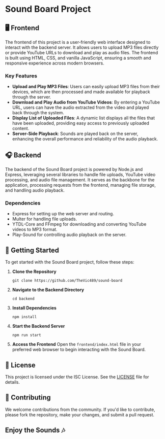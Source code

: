 
# Sound Board Project

## 🖥️ Frontend

The frontend of this project is a user-friendly web interface designed to interact with the backend server. It allows users to upload MP3 files directly or provide YouTube URLs to download and play as audio files. The frontend is built using HTML, CSS, and vanilla JavaScript, ensuring a smooth and responsive experience across modern browsers.

### Key Features

- **Upload and Play MP3 Files**: Users can easily upload MP3 files from their devices, which are then processed and made available for playback through the server.
- **Download and Play Audio from YouTube Videos**: By entering a YouTube URL, users can have the audio extracted from the video and played back through the system.
- **Display List of Uploaded Files**: A dynamic list displays all the files that have been uploaded, providing easy access to previously uploaded content.
- **Server-Side Playback**: Sounds are played back on the server, enhancing the overall performance and reliability of the audio playback.

## 🎧 Backend

The backend of the Sound Board project is powered by Node.js and Express, leveraging several libraries to handle file uploads, YouTube video processing, and audio file management. It serves as the backbone for the application, processing requests from the frontend, managing file storage, and handling audio playback.

### Dependencies

- Express for setting up the web server and routing.
- Multer for handling file uploads.
- YTDL-Core and FFmpeg for downloading and converting YouTube videos to MP3 format.
- Play-Sound for controlling audio playback on the server.

## 🚀 Getting Started

To get started with the Sound Board project, follow these steps:

1. **Clone the Repository**
   ```
   git clone https://github.com/TheVic489/sound-board
   ```

2. **Navigate to the Backend Directory**
   ```
   cd backend
   ```

3. **Install Dependencies**
   ```
   npm install
   ```

4. **Start the Backend Server**
   ```
   npm run start
   ```

5. **Access the Frontend**
   Open the `frontend/index.html` file in your preferred web browser to begin interacting with the Sound Board.

## 📝 License

This project is licensed under the ISC License. See the [LICENSE](LICENSE) file for details.

## 🙌 Contributing

We welcome contributions from the community. If you'd like to contribute, please fork the repository, make your changes, and submit a pull request.

## Enjoy the Sounds 🎶
